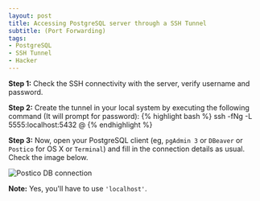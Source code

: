 ```yaml
---
layout: post
title: Accessing PostgreSQL server through a SSH Tunnel
subtitle: (Port Forwarding)
tags:
- PostgreSQL
- SSH Tunnel
- Hacker
---
```


<b>Step 1:</b> Check the SSH connectivity with the server, verify username and password.

<b>Step 2:</b> Create the tunnel in your local system by executing the following command (It will prompt for password):
{% highlight bash %}
ssh -fNg -L 5555:localhost:5432 <user>@<server>
{% endhighlight %}

<b>Step 3:</b> Now, open your PostgreSQL client (eg, `pgAdmin 3` or `DBeaver` or `Postico` for OS X or `Terminal`) and fill in the connection details as usual. Check the image below.

<p><img class="img-responsive" src="{{ site.url }}/assets/images/postico-port-forwarding.png" alt="Postico DB connection" /></p>

<b>Note:</b> Yes, you'll have to use `'localhost'`.
